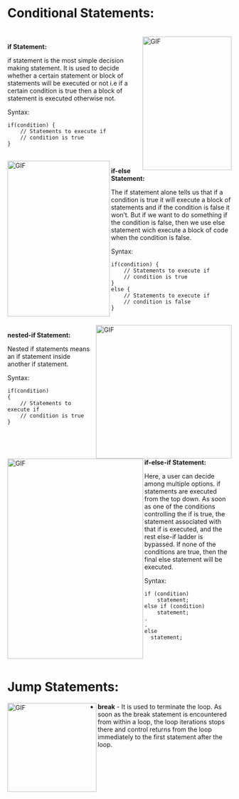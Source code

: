# Conditional Statements:

</br>
<img align="right" width='200px' height="300px" alt="GIF" src="https://media.geeksforgeeks.org/wp-content/uploads/decision-making-c-1.png" />

**if Statement:**

if statement is the most simple decision making statement. It is used to decide whether a certain statement or block of statements will be executed or not i.e if a certain condition is true then a block of statement is executed otherwise not.

Syntax:

    if(condition) {
        // Statements to execute if
        // condition is true
    }

</br>
<img align="left" width='230px' height="350px" alt="GIF" src="https://media.geeksforgeeks.org/wp-content/uploads/decision-making-c-2.png" />

**if-else Statement:**

The if statement alone tells us that if a condition is true it will execute a block of statements and if the condition is false it won’t. But if we want to do something if the condition is false, then we use else statement wich execute a block of code when the condition is false.

Syntax:

    if(condition) {
        // Statements to execute if
        // condition is true
    }
    else {
        // Statements to execute if
        // condition is false
    }

</br>
<img align="right" width='305px' height="300px" alt="GIF" src="https://media.geeksforgeeks.org/wp-content/uploads/decision-making-c-3.png" />

**nested-if Statement:**

Nested if statements means an if statement inside another if statement.

Syntax:

    if(condition) 
    {
        // Statements to execute if
        // condition is true
    }

</br>
</br>
<img align="left" width='305px' height="450px" alt="GIF" src="https://media.geeksforgeeks.org/wp-content/uploads/decision-making-c-4.png" />

**if-else-if Statement:**

Here, a user can decide among multiple options. if statements are executed from the top down. As soon as one of the conditions controlling the if is true, the statement associated with that if is executed, and the rest else-if ladder is bypassed. If none of the conditions are true, then the final else statement will be executed.

Syntax:

    if (condition)
        statement;
    else if (condition)
        statement;
    .
    .
    else
      statement;

</br>
</br>

# **Jump Statements:**

<img align="left" height="200" alt="GIF" src="https://media.geeksforgeeks.org/wp-content/uploads/break.png" />

- <b>break</b> - It is used to terminate the loop. As soon as the break statement is encountered from within a loop, the loop iterations stops there and control returns from the loop immediately to the first statement after the loop.